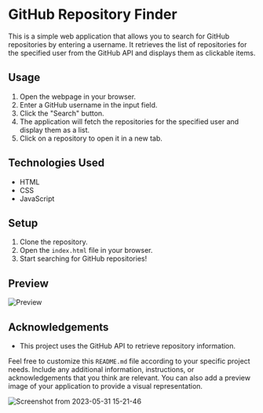 # GitHub Repository Finder

This is a simple web application that allows you to search for GitHub repositories by entering a username. It retrieves the list of repositories for the specified user from the GitHub API and displays them as clickable items.

## Usage

1. Open the webpage in your browser.
2. Enter a GitHub username in the input field.
3. Click the "Search" button.
4. The application will fetch the repositories for the specified user and display them as a list.
5. Click on a repository to open it in a new tab.

## Technologies Used

- HTML
- CSS
- JavaScript

## Setup

1. Clone the repository.
2. Open the `index.html` file in your browser.
3. Start searching for GitHub repositories!

## Preview

![Preview](./preview.png)

## Acknowledgements

- This project uses the GitHub API to retrieve repository information.

Feel free to customize this `README.md` file according to your specific project needs. Include any additional information, instructions, or acknowledgements that you think are relevant. You can also add a preview image of your application to provide a visual representation.

![Screenshot from 2023-05-31 15-21-46](https://github.com/Sasa405/github_repository_finder/assets/118745186/8f044708-dda3-4926-b18a-ae8d83095cbd)
